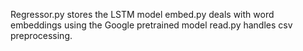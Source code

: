 Regressor.py stores the LSTM model
embed.py deals with word embeddings using the Google pretrained model
read.py handles csv preprocessing.
